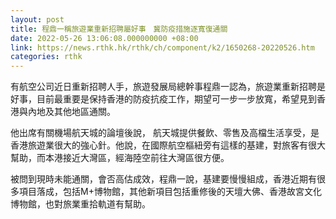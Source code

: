 ```yaml
---
layout: post
title: 程鼎一稱旅遊業重新招聘屬好事　冀防疫措施逐寬復通關
date: 2022-05-26 13:06:08.000000000 +08:00
link: https://news.rthk.hk/rthk/ch/component/k2/1650268-20220526.htm
categories: rthk
---
```


有航空公司近日重新招聘人手，旅遊發展局總幹事程鼎一認為，旅遊業重新招聘是好事，目前最重要是保持香港的防疫抗疫工作，期望可一步一步放寬，希望見到香港與內地及其他地區通關。

他出席有關機場航天城的論壇後說， 航天城提供餐飲、零售及高檔生活享受，是香港旅遊業很大的強心針。他說，在國際航空樞紐旁有這樣的基建，對旅客有很大幫助，而本港接近大灣區，經海陸空前往大灣區很方便。

被問到現時未能通關，會否高估成效，程鼎一說，基建要慢慢組成，香港近期有很多項目落成，包括M+博物館，其他新項目包括重修後的天壇大佛、香港故宮文化博物館，也對旅業重拾軌道有幫助。

